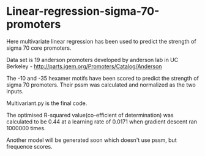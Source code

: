 # Linear-regression-sigma-70-promoters
Here multivariate linear regression has been used to predict the strength of sigma 70 core promoters.

Data set is 19 anderson promoters developed by anderson lab in UC Berkeley - http://parts.igem.org/Promoters/Catalog/Anderson

The -10 and -35 hexamer motifs have been scored to predict the strength of sigma 70 promoters.
Their pssm was calculated and normalized as the two inputs.

Multivariant.py is the final code.

The optimised R-squared value(co-efficient of determination) was calculated to be 0.44 at a learning rate of 0.0171 when gradient descent ran 1000000 times.

Another model will be generated soon  which doesn't use pssm, but frequence scores.

